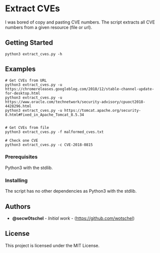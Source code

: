 # Extract CVEs

I was bored of copy and pasting CVE numbers. 
The script extracts all CVE numbers from a given resource (file or url).

## Getting Started

```
python3 extract_cves.py -h
```

## Examples

```
# Get CVEs from URL
python3 extract_cves.py -u https://chromereleases.googleblog.com/2018/12/stable-channel-update-for-desktop.html
python3 extract_cves.py -u https://www.oracle.com/technetwork/security-advisory/cpuoct2018-4428296.html
python3 extract_cves.py -u https://tomcat.apache.org/security-8.html#Fixed_in_Apache_Tomcat_8.5.34


# Get CVEs from file
python3 extract_cves.py -f malformed_cves.txt

# Check one CVE
python3 extract_cves.py -c CVE-2018-0815
```

### Prerequisites

Python3 with the stdlib.

### Installing

The script has no other dependencies as Python3 with the stdlib. 

## Authors

* **@secw0tschel** - *Initial work* - (https://github.com/wotschel)

## License

This project is licensed under the MIT License.
